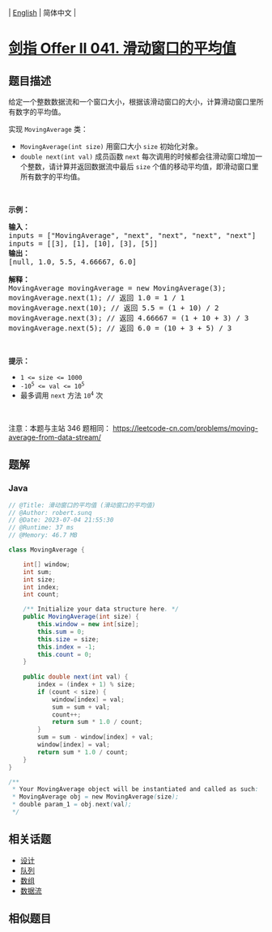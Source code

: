 
| [English](README_EN.md) | 简体中文 |

# [剑指 Offer II 041. 滑动窗口的平均值](https://leetcode.cn//problems/qIsx9U/)

## 题目描述

<p>给定一个整数数据流和一个窗口大小，根据该滑动窗口的大小，计算滑动窗口里所有数字的平均值。</p>

<p>实现 <code>MovingAverage</code> 类：</p>

<ul>
	<li><code>MovingAverage(int size)</code> 用窗口大小 <code>size</code> 初始化对象。</li>
	<li><code>double next(int val)</code>&nbsp;成员函数 <code>next</code>&nbsp;每次调用的时候都会往滑动窗口增加一个整数，请计算并返回数据流中最后 <code>size</code> 个值的移动平均值，即滑动窗口里所有数字的平均值。</li>
</ul>

<p>&nbsp;</p>

<p><strong>示例：</strong></p>

<pre>
<strong>输入：</strong>
inputs = [&quot;MovingAverage&quot;, &quot;next&quot;, &quot;next&quot;, &quot;next&quot;, &quot;next&quot;]
inputs = [[3], [1], [10], [3], [5]]
<strong>输出：</strong>
[null, 1.0, 5.5, 4.66667, 6.0]

<strong>解释：</strong>
MovingAverage movingAverage = new MovingAverage(3);
movingAverage.next(1); // 返回 1.0 = 1 / 1
movingAverage.next(10); // 返回 5.5 = (1 + 10) / 2
movingAverage.next(3); // 返回 4.66667 = (1 + 10 + 3) / 3
movingAverage.next(5); // 返回 6.0 = (10 + 3 + 5) / 3
</pre>

<p>&nbsp;</p>

<p><strong>提示：</strong></p>

<ul>
	<li><code>1 &lt;= size &lt;= 1000</code></li>
	<li><code>-10<sup>5</sup> &lt;= val &lt;= 10<sup>5</sup></code></li>
	<li>最多调用 <code>next</code> 方法 <code>10<sup>4</sup></code> 次</li>
</ul>

<p>&nbsp;</p>

<p><meta charset="UTF-8" />注意：本题与主站 346&nbsp;题相同：&nbsp;<a href="https://leetcode-cn.com/problems/moving-average-from-data-stream/">https://leetcode-cn.com/problems/moving-average-from-data-stream/</a></p>


## 题解


### Java

```Java
// @Title: 滑动窗口的平均值 (滑动窗口的平均值)
// @Author: robert.sunq
// @Date: 2023-07-04 21:55:30
// @Runtime: 37 ms
// @Memory: 46.7 MB

class MovingAverage {

    int[] window;
    int sum;
    int size;
    int index;
    int count;

    /** Initialize your data structure here. */
    public MovingAverage(int size) {
        this.window = new int[size];
        this.sum = 0;
        this.size = size;
        this.index = -1;
        this.count = 0;
    }
    
    public double next(int val) {
        index = (index + 1) % size;
        if (count < size) {
            window[index] = val;
            sum = sum + val;
            count++;
            return sum * 1.0 / count;
        }
        sum = sum - window[index] + val;
        window[index] = val;
        return sum * 1.0 / count;
    }
}

/**
 * Your MovingAverage object will be instantiated and called as such:
 * MovingAverage obj = new MovingAverage(size);
 * double param_1 = obj.next(val);
 */
```



## 相关话题

- [设计](https://leetcode.cn//tag/design)
- [队列](https://leetcode.cn//tag/queue)
- [数组](https://leetcode.cn//tag/array)
- [数据流](https://leetcode.cn//tag/data-stream)

## 相似题目



